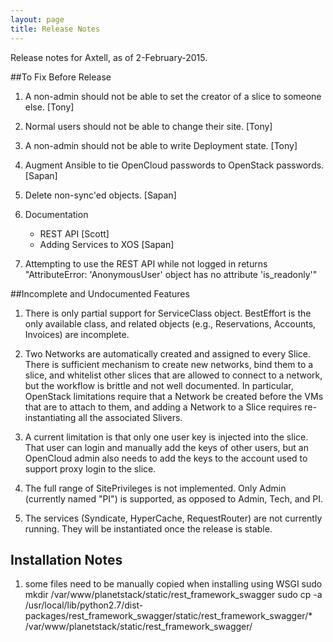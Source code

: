 ```yaml
---
layout: page
title: Release Notes
---
```


Release notes for Axtell, as of 2-February-2015.

##To Fix Before Release

1. A non-admin should not be able to set the creator of a slice to 
   someone else. [Tony]

2. Normal users should not be able to change their site. [Tony]

3. A non-admin should not be able to write Deployment state. [Tony]

4. Augment Ansible to tie OpenCloud passwords to OpenStack passwords. [Sapan]

5. Delete non-sync'ed objects. [Sapan]

6. Documentation
   * REST API [Scott]  
   * Adding Services to XOS [Sapan]  

9. Attempting to use the REST API while not logged in returns "AttributeError: 'AnonymousUser' object has no attribute 'is_readonly'"

##Incomplete and Undocumented Features

1. There is only partial support for ServiceClass object.
   BestEffort is the only available class, and related objects
   (e.g., Reservations, Accounts, Invoices) are incomplete. 

2. Two Networks are automatically created and assigned to every
   Slice. There is sufficient mechanism to create new networks, bind
   them to a slice, and whitelist other slices that are allowed to
   connect to a network, but the workflow is brittle and not well
   documented. In particular, OpenStack limitations require that a
   Network be created before the VMs that are to attach to them, and
   adding a Network to a Slice requires re-instantiating all the
   associated Slivers.

3. A current limitation is that only one user key is injected into the
   slice. That user can login and manually add the keys of other users,
   but an OpenCloud admin also needs to add the keys to the account used
   to support proxy login to the slice.

4. The full range of SitePrivileges is not implemented. Only Admin 
   (currently named "PI") is supported, as opposed to Admin, Tech,
   and PI.

5. The services (Syndicate, HyperCache, RequestRouter) are not
   currently running. They will be instantiated once the release
   is stable.

## Installation Notes

1. some files need to be manually copied when installing using WSGI
    sudo mkdir /var/www/planetstack/static/rest_framework_swagger
    sudo cp -a /usr/local/lib/python2.7/dist-packages/rest_framework_swagger/static/rest_framework_swagger/* /var/www/planetstack/static/rest_framework_swagger/


